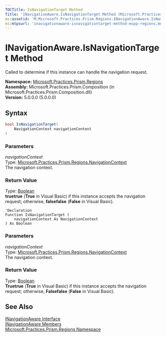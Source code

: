 ```yaml
---
TOCTitle: IsNavigationTarget Method
Title: 'INavigationAware.IsNavigationTarget Method (Microsoft.Practices.Prism.Regions)'
ms:assetid: 'M:Microsoft.Practices.Prism.Regions.INavigationAware.IsNavigationTarget(Microsoft.Practices.Prism.Regions.NavigationContext)'
ms:mtpsurl: 'inavigationaware-isnavigationtarget-method-mspp-regions.md'
---
```


# INavigationAware.IsNavigationTarget Method

Called to determine if this instance can handle the navigation request.

**Namespace:** [Microsoft.Practices.Prism.Regions](/patterns-practices/reference/mspp-regions-namespace)  
**Assembly:** Microsoft.Practices.Prism.Composition (in Microsoft.Practices.Prism.Composition.dll)  
**Version:** 5.0.0.0 (5.0.0.0)

## Syntax

```C#
bool IsNavigationTarget(
	NavigationContext navigationContext
)
```

### Parameters

*navigationContext*  
Type: [Microsoft.Practices.Prism.Regions.NavigationContext](/patterns-practices/reference/navigationcontext-class-mspp-regions)  
The navigation context.

### Return Value

Type: [Boolean](http://msdn.microsoft.com/en-us/library/a28wyd50)  
**truetrue** (**True** in Visual Basic) if this instance accepts the navigation request; otherwise, **falsefalse** (**False** in Visual Basic).


```VB
'Declaration
Function IsNavigationTarget ( 
	navigationContext As NavigationContext
) As Boolean
```

### Parameters

*navigationContext*  
Type: [Microsoft.Practices.Prism.Regions.NavigationContext](/patterns-practices/reference/navigationcontext-class-mspp-regions)  
The navigation context.

### Return Value

Type: [Boolean](http://msdn.microsoft.com/en-us/library/a28wyd50)  
**Truetrue** (**True** in Visual Basic) if this instance accepts the navigation request; otherwise, **Falsefalse** (**False** in Visual Basic).

## See Also

[INavigationAware Interface](/patterns-practices/reference/inavigationaware-interface-mspp-regions)  
[INavigationAware Members](/patterns-practices/reference/inavigationaware-members-mspp-regions)  
[Microsoft.Practices.Prism.Regions Namespace](/patterns-practices/reference/mspp-regions-namespace)  